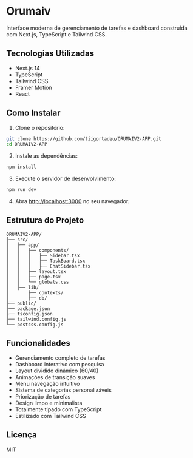 # Orumaiv

Interface moderna de gerenciamento de tarefas e dashboard construída com Next.js, TypeScript e Tailwind CSS.

## Tecnologias Utilizadas

- Next.js 14
- TypeScript
- Tailwind CSS
- Framer Motion
- React

## Como Instalar

1. Clone o repositório:
```bash
git clone https://github.com/tiigortadeu/ORUMAIV2-APP.git
cd ORUMAIV2-APP
```

2. Instale as dependências:
```bash
npm install
```

3. Execute o servidor de desenvolvimento:
```bash
npm run dev
```

4. Abra [http://localhost:3000](http://localhost:3000) no seu navegador.

## Estrutura do Projeto

```
ORUMAIV2-APP/
├── src/
│   ├── app/
│   │   ├── components/
│   │   │   ├── Sidebar.tsx
│   │   │   ├── TaskBoard.tsx
│   │   │   ├── ChatSidebar.tsx
│   │   ├── layout.tsx
│   │   ├── page.tsx
│   │   └── globals.css
│   ├── lib/
│       ├── contexts/
│       ├── db/
├── public/
├── package.json
├── tsconfig.json
├── tailwind.config.js
└── postcss.config.js
```

## Funcionalidades

- Gerenciamento completo de tarefas
- Dashboard interativo com pesquisa
- Layout dividido dinâmico (60/40)
- Animações de transição suaves
- Menu navegação intuitivo 
- Sistema de categorias personalizáveis
- Priorização de tarefas
- Design limpo e minimalista
- Totalmente tipado com TypeScript
- Estilizado com Tailwind CSS

## Licença

MIT 